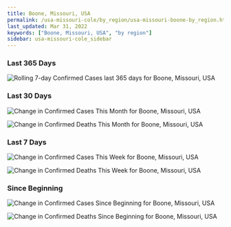 ```yaml
---
title: Boone, Missouri, USA
permalink: /usa-missouri-cole/by_region/usa-missouri-boone-by_region.html
last_updated: Mar 31, 2022
keywords: ["Boone, Missouri, USA", "by region"]
sidebar: usa-missouri-cole_sidebar
---
```


<h3>Last 365 Days</h3>

![Rolling 7-day Confirmed Cases last 365 days for Boone, Missouri, USA](/covid_tracker/images/graphs/usa-missouri-boone-weekly_totals_graph.png)

<h3>Last 30 Days</h3>

![Change in Confirmed Cases This Month for Boone, Missouri, USA](/covid_tracker/images/graphs/usa-missouri-boone-delta_confirmed-30_days_graph.png)

![Change in Confirmed Deaths This Month for Boone, Missouri, USA](/covid_tracker/images/graphs/usa-missouri-boone-delta_deaths-30_days_graph.png)

<h3>Last 7 Days</h3>

![Change in Confirmed Cases This Week for Boone, Missouri, USA](/covid_tracker/images/graphs/usa-missouri-boone-delta_confirmed-7_days_graph.png)

![Change in Confirmed Deaths This Week for Boone, Missouri, USA](/covid_tracker/images/graphs/usa-missouri-boone-delta_deaths-7_days_graph.png)

<h3>Since Beginning</h3>

![Change in Confirmed Cases Since Beginning for Boone, Missouri, USA](/covid_tracker/images/graphs/usa-missouri-boone-delta_confirmed-since_beginning_graph.png)

![Change in Confirmed Deaths Since Beginning for Boone, Missouri, USA](/covid_tracker/images/graphs/usa-missouri-boone-delta_deaths-since_beginning_graph.png)
